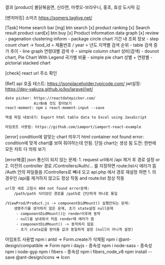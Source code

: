 
결과
[product]
    불닭볶음면, 신라면, 마켓오-브라우니, 홍초, 효성 도시락 김

[밴치마킹]
    소머즈 https://somers.taglive.net/


[Task]
    Home
        search bar [ing]
        btn search [x]
        product ranking [x]
    Search result
        product card[x]
        btn buy [x]
    Product information
        data graph [x]
            review - pagenation
            clustering inform - package circle chart
            기간 내 조회 정보 - step count chart -> food_id = 제품번호 / year = 년도
            지역별 검색 순위 - table
            검색 증가 추이 - line graph
            연령대별 검색 수 - simple column chart
            성비(검색) - dounot chart, Pie Chart With Legend
            국가별 비율 - simple pie chart
            성별 + 연령별 - pictorial stacked chart

[check] 
    react url 주소 확인


[Ref]
    api 호출 테스트:     https://jsonplaceholder.typicode.com/
    jwt설정: https://dev-yakuza.github.io/ko/laravel/jwt/

    date picker: https://reactdatepicker.com/
                 AirBnB 것도 찾아보기
    react-moment: npm i react-moment-input --save
    
    엑셀 파일 내보내기: Export html table data to Excel using JavaScript

    아임포트 사용법: https://github.com/iamport/iamport-react-example

[error]
    condition에 알맞는 chart 띄우기 html container not found error:
        condition에 맞게 chart를 보여 줘야하는데 안됨.
        단일 chart는 생성 됨
        도전:
            한번에 모든 차트 다 띄워 보기
    

[error해결]
    json 통신이 되지 않는 문제:
        1. request url에서 /api 제거 후 경로 설정
        or
        2. 이전의 controller 경로 /Controllers/Auth/... 를 지정하면 route:list시 에러가 뜸
           /Auth 안의 파일들을 /Controllers로 빼내 오고 
           api.php 에서 경로 재설정 하면
           1. 의 경우인 /api를 제거하지 않고도 정상 작동 and route:list 정상 작동

    url창 새로 고침시 404 not found error문제:
        /path/path 식이었던 경로를 /path로 간단하게 하나로 통일

    /ViewProd/Product.js -> componentDidMount() 실행안되는 문제:
        생명주기를 생각하지 않은 문제, 초기 state설정 null문제
         - componentDidMount()는 render이후에 동작
         - null을 보내줘서 처음 render때 에러가 뜸
         - componentDidMount() -> 동작하지 않음 
         - 초기 state값을 받아올 값과 동일하게 설정 (null이 아니게 설정)

아임포트 사용법
    npm i antd -> Form.create가 삭제됨
    npm i @ant-design/compatible  => Form
    npm i dayjs - 종속성
    npm i node-sass - 종속성
    npm i node-gyp
    npm i fibers - 종속성
    npm i fibers_node_v8
    npm install --save @ant-design/icons => Icon
